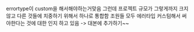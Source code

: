errortype이 custom을 해서해야하는거맞음
그런데 프로젝트 규모가 그렇게까지 크지 않고 다른 것들에 치중하기 위해서 하나로 통합함
조원들 모두 에러타입 커스텀해서 써야한다는 것에 대한 인지 하고 있음 -> 대본에 추가하기~~
